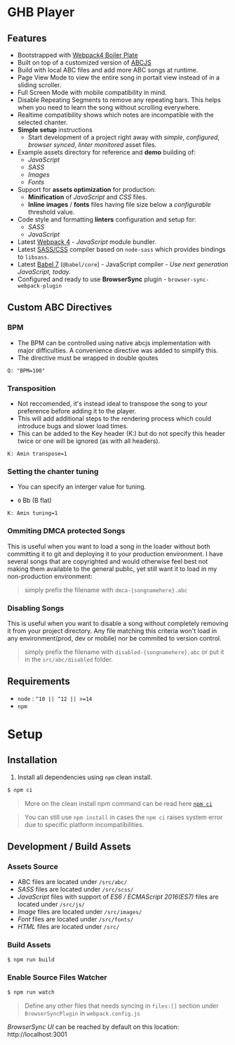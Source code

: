 # GHB Player

## Features

* Bootstrapped with [Webpack4 Boiler Plate](https://weareathlon.github.io/frontend-webpack-boilerplate/)
* Built on top of a customized version of [ABCJS](https://paulrosen.github.io/abcjs/)
* Build with local ABC files and add more ABC songs at runtime.
* Page View Mode to view the entire song in portait view instead of in a sliding scroller.
* Full Screen Mode with mobile compatibility in mind.
* Disable Repeating Segments to remove any repeating bars. This helps when you need to learn the song without scrolling everywhere.
* Realtime compatibility shows which notes are incompatible with the selected chanter.
* **Simple setup** instructions
  * Start development of a project right away with *simple*, *configured*, *browser synced*, *linter monitored* asset files.
* Example assets directory for reference and **demo** building of:
  * *JavaScript*
  * *SASS*
  * *Images*
  * *Fonts*
* Support for **assets optimization** for production:
  * **Minification** of *JavaScript* and *CSS* files.
  * **Inline** **images** / **fonts** files having file size below a *configurable* threshold value.
* Code style and formatting **linters** configuration and setup for:
  * *SASS*
  * *JavaScript*
* Latest [Webpack 4](https://github.com/webpack/webpack) - *JavaScript* module bundler.
* Latest [SASS/CSS](https://github.com/sass/node-sass) compiler based on `node-sass` which provides bindings to `libsass`.
* Latest [Babel 7](https://github.com/babel/babel) (`@babel/core`) - JavaScript compiler - _Use next generation JavaScript, today._
* Configured and ready to use **BrowserSync** plugin - `browser-sync-webpack-plugin`

## Custom ABC Directives

### BPM

* The BPM can be controlled using native abcjs implementation with major difficulties. A convenience directive was added to simplify this.
* The directive must be wrapped in double qoutes
```
Q: "BPM=100"
```

### Transposition

* Not reccomended, it's instead ideal to transpose the song to your preference before adding it to the player. 
* This will add additional steps to the rendering process which could introduce bugs and slower load times.
* This can be added to the Key header (K:) but do not specify this header twice or one will be ignored (as with all headers).
```
K: Amin transpose=1
```

### Setting the chanter tuning

* You can specify an interger value for tuning.
- `0` Bb (B flat)

```
K: Amin tuning=1
```

### Ommiting DMCA protected Songs

This is useful when you want to load a song in the loader without both committing it to git and deploying it to your production environment. I have several songs that are copyrighted and would otherwise feel best not making them available to the general public, yet still want it to load in my non-production environment:

> simply prefix the filename with `dmca-{songnamehere}.abc`

### Disabling Songs

This is useful when you want to disable a song without completely removing it from your project directory. Any file matching this criteria won't load in any environment(prod, dev or mobile) nor be commited to version control.

> simply prefix the filename with `disabled-{songnamehere}.abc` or put it in the `src/abc/disabled` folder.

## Requirements

* `node` : `^10 || ^12 || >=14`
* `npm`

# Setup

## Installation

1. Install all dependencies using `npm` clean install. 

```sh 
$ npm ci
```

> More on the clean install npm command can be read here [`npm ci`](https://docs.npmjs.com/cli/ci.html)

> You can still use `npm install` in cases the `npm ci` raises system error due to specific platform incompatibilities.

## Development / Build Assets

### Assets Source

* ABC files are located under `/src/abc/`
* _SASS_ files are located under `/src/scss/`
* _JavaScript_ files with support of _ES6 / ECMAScript 2016(ES7)_ files are located under `/src/js/`
* _Image_ files are located under `/src/images/`
* _Font_ files are located under `/src/fonts/`
* _HTML_ files are located under `/src/`

### Build Assets

```sh
$ npm run build
```

### Enable Source Files Watcher

```sh
$ npm run watch
```

> Define any other files that needs syncing in `files:[]` section under `BrowserSyncPlugin` in `webpack.config.js`

*BrowserSync UI* can be reached by default on this location: http://localhost:3001


